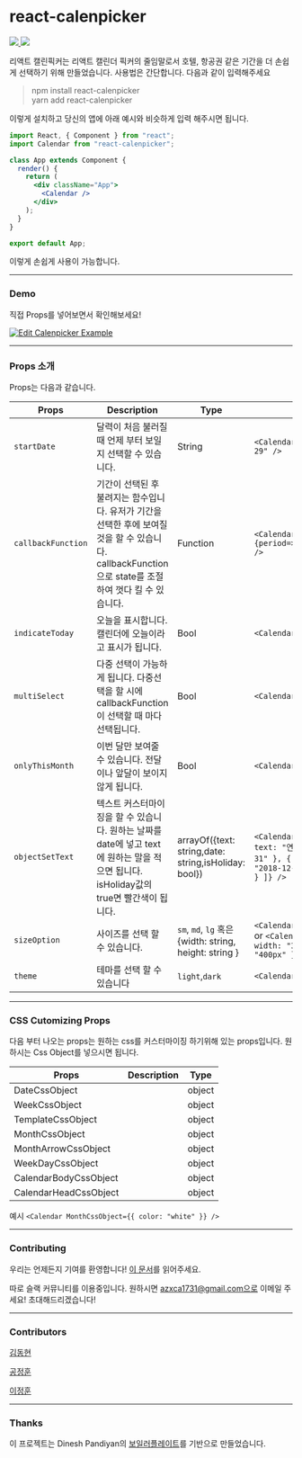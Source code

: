 # react-calenpicker

<p>
  <a href="https://travis-ci.org/azxca1731/react-calenpicker">
    <img src="https://travis-ci.org/azxca1731/react-calenpicker.svg?branch=master"/>
  </a>
  <a href="https://www.npmjs.com/package/react-calenpicker">
    <img src="https://img.shields.io/npm/v/react-calenpicker.svg"/>
  </a>
</p>
리액트 캘린픽커는 리액트 캘린더 픽커의 줄임말로서 호텔, 항공권 같은 기간을 더 손쉽게 선택하기 위해 만들었습니다. 사용법은 간단합니다. 다음과 같이 입력해주세요

> npm install react-calenpicker
> <br />
> yarn add react-calenpicker

이렇게 설치하고 당신의 앱에 아래 예시와 비슷하게 입력 해주시면 됩니다.

```jsx
import React, { Component } from "react";
import Calendar from "react-calenpicker";

class App extends Component {
  render() {
    return (
      <div className="App">
        <Calendar />
      </div>
    );
  }
}

export default App;
```

이렇게 손쉽게 사용이 가능합니다.

---

### Demo

직접 Props를 넣어보면서 확인해보세요!

[![Edit Calenpicker Example](https://codesandbox.io/static/img/play-codesandbox.svg)](https://codesandbox.io/s/8x4yx51799)

---

### Props 소개

Props는 다음과 같습니다.

| Props              | Description                                                                                                                                            | Type                                                   | Example                                                                                                                        | Default  |
| ------------------ | ------------------------------------------------------------------------------------------------------------------------------------------------------ | ------------------------------------------------------ | ------------------------------------------------------------------------------------------------------------------------------ | -------- |
| `startDate`        | 달력이 처음 불러질때 언제 부터 보일지 선택할 수 있습니다.                                                                                              | String                                                 | `<Calendar startDate="2018-12-29" />`                                                                                          | False    |
| `callbackFunction` | 기간이 선택된 후 불려지는 함수입니다. 유저가 기간을 선택한 후에 보여질 것을 할 수 있습니다. callbackFunction으로 state를 조절하여 껏다 킬 수 있습니다. | Function                                               | `<Calendar callbackFunction={period=>console.log(period)} />`                                                                  | ( )=>{ } |
| `indicateToday`    | 오늘을 표시합니다. 캘린더에 오늘이라고 표시가 됩니다.                                                                                                  | Bool                                                   | `<Calendar indicateToday />`                                                                                                   | False    |
| `multiSelect`      | 다중 선택이 가능하게 됩니다. 다중선택을 할 시에 callbackFunction이 선택할 때 마다 선택됩니다.                                                          | Bool                                                   | `<Calendar multiSelect />`                                                                                                     | False    |
| `onlyThisMonth`    | 이번 달만 보여줄 수 있습니다. 전달이나 앞달이 보이지 않게 됩니다.                                                                                      | Bool                                                   | `<Calendar onlyThisMonth />`                                                                                                   | False    |
| `objectSetText`    | 텍스트 커스터마이징을 할 수 있습니다. 원하는 날짜를 date에 넣고 text에 원하는 말을 적으면 됩니다. isHoliday값의 true면 빨간색이 됩니다.                | arrayOf({text: string,date: string,isHoliday: bool})   | `<Calendar objectSetText={[ { text: "연말", date: "2018-12-31" }, { text: "휴가", date: "2018-12-26", isHoliday: true } ]} />` | [ ]      |
| `sizeOption`       | 사이즈를 선택 할 수 있습니다.                                                                                                                          | `sm`, `md`, `lg` 혹은 {width: string, height: string } | `<Calendar sizeOption="lg" />` or `<Calendar sizeOption= { width: "300px" height: "400px" } />`                                | `md`     |
| `theme`            | 테마를 선택 할 수 있습니다                                                                                                                             | `light`,`dark`                                         | `<Calendar theme="dark" />`                                                                                                    | `light`  |

---

### CSS Cutomizing Props

다음 부터 나오는 props는 원하는 css를 커스터마이징 하기위해 있는 props입니다. 원하시는 Css Object를 넣으시면 됩니다.

| Props                 | Description | Type   |
| --------------------- | ----------- | ------ |
| DateCssObject         |             | object |
| WeekCssObject         |             | object |
| TemplateCssObject     |             | object |
| MonthCssObject        |             | object |
| MonthArrowCssObject   |             | object |
| WeekDayCssObject      |             | object |
| CalendarBodyCssObject |             | object |
| CalendarHeadCssObject |             | object |

예시 `<Calendar MonthCssObject={{ color: "white" }} />`

---

### Contributing

우리는 언제든지 기여를 환영합니다!
[이 문서](https://github.com/azxca1731/react-calenpicker/blob/master/CONTRIBUTING.md)를 읽어주세요.<br />

따로 슬랙 커뮤니티를 이용중입니다. 원하시면 azxca1731@gmail.com으로 이메일 주세요! 초대해드리겠습니다!

---

### Contributors

[김동현](https://github.com/DongDongKim)<br />

[공정훈](https://github.com/rhdtl78)<br />

[이정훈](https://github.com/azxca1731)<br />

---

### Thanks

이 프로젝트는 Dinesh Pandiyan의 [보일러플레이트](https://github.com/flexdinesh/react-npm-package-boilerplate)를 기반으로 만들었습니다.
